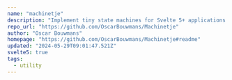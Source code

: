 ```yaml
---
name: "machinetje"
description: "Implement tiny state machines for Svelte 5+ applications."
repo_url: "https://github.com/OscarBouwmans/Machinetje"
author: "Oscar Bouwmans"
homepage: "https://github.com/OscarBouwmans/Machinetje#readme"
updated: "2024-05-29T09:01:47.521Z"
svelte5: true
tags: 
  - utility
---
```

